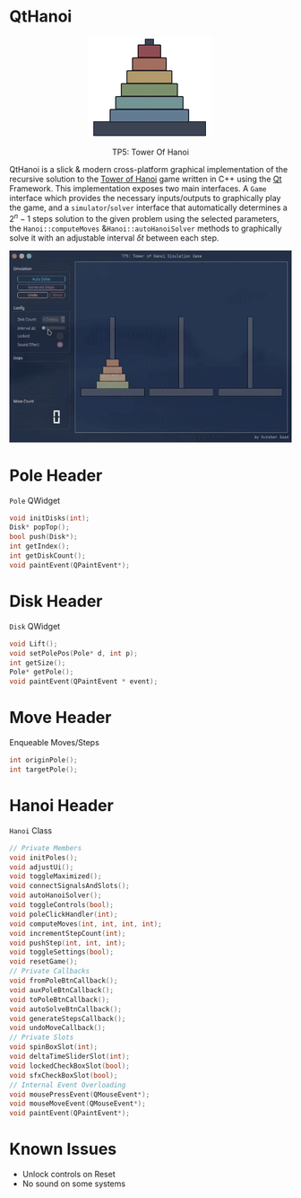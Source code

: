 # QtHanoi
<p align="center">
  <img src="./res/TowerOfHanoi.png" />
</p>
<p align="center">
    TP5: Tower Of Hanoi
</p>

QtHanoi is a slick &amp; modern cross-platform graphical implementation of the recursive solution to the [Tower of Hanoi]("https://en.wikipedia.org/wiki/Tower_of_Hanoi") game written in C++ using the [Qt]("https://www.qt.io") Framework.
This implementation exposes two main interfaces. A `Game` interface which provides the necessary inputs/outputs to graphically play the game, and a `simulator`/`solver` interface that automatically determines a $2^n - 1$ steps solution to the given problem using the selected parameters, the `Hanoi::computeMoves` &amp;`Hanoi::autoHanoiSolver` methods to graphically solve it with an adjustable interval $\delta t$ between each step.

<p align="center">
  <img src="./res/preview.gif" />
</p>

# Pole Header
`Pole` QWidget
```c++
void initDisks(int);
Disk* popTop();
bool push(Disk*);
int getIndex();
int getDiskCount();
void paintEvent(QPaintEvent*);
```

# Disk Header
`Disk` QWidget
```c++
void Lift();
void setPolePos(Pole* d, int p);
int getSize();
Pole* getPole();
void paintEvent(QPaintEvent * event);
```

# Move Header
Enqueable Moves/Steps
```c++
int originPole();
int targetPole();
```

# Hanoi Header
`Hanoi` Class
```c++
// Private Members
void initPoles();
void adjustUi();
void toggleMaximized();
void connectSignalsAndSlots();
void autoHanoiSolver();
void toggleControls(bool);
void poleClickHandler(int);
void computeMoves(int, int, int, int);
void incrementStepCount(int);
void pushStep(int, int, int);
void toggleSettings(bool);
void resetGame();
// Private Callbacks
void fromPoleBtnCallback();
void auxPoleBtnCallback();
void toPoleBtnCallback();
void autoSolveBtnCallback();
void generateStepsCallback();
void undoMoveCallback();
// Private Slots
void spinBoxSlot(int);
void deltaTimeSliderSlot(int);
void lockedCheckBoxSlot(bool);
void sfxCheckBoxSlot(bool);
// Internal Event Overloading
void mousePressEvent(QMouseEvent*);
void mouseMoveEvent(QMouseEvent*);
void paintEvent(QPaintEvent*);
```


# Known Issues
+ Unlock controls on Reset
+ No sound on some systems

